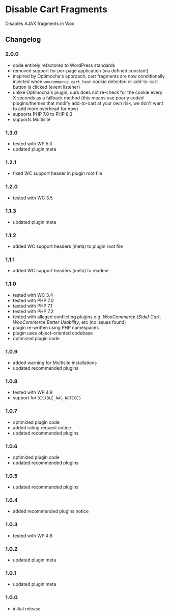 # Disable Cart Fragments

Disables AJAX fragments in Woo

## Changelog

### 2.0.0
- code entirely refactored to WordPress standards
- removed support for per-page application (via defined constant)
- inspired by Optimocha's approach, cart fragments are now conditionally injected when `woocommerce_cart_hash` cookie detected or add-to-cart button is clicked (event listener)
- unlike Optimocha's plugin, ours does not re-check for the cookie every X seconds as a fallback method (this means use poorly coded plugins/themes that modify add-to-cart at your own risk, we don't want to add more overhead for now)
- supports PHP 7.0 to PHP 8.3
- supports Multisite

### 1.3.0
- tested with WP 5.0
- updated plugin meta

### 1.2.1
- fixed WC support header in plugin root file

### 1.2.0
- tested with WC 3.5

### 1.1.3
- updated plugin meta

### 1.1.2
- added WC support headers (meta) to plugin root file

### 1.1.1
- added WC support headers (meta) to readme

### 1.1.0
- tested with WC 3.4
- tested with PHP 7.0
- tested with PHP 7.1
- tested with PHP 7.2
- tested with alleged conflicting plugins e.g. *WooCommerce (Side) Cart*, *WooCommerce Better Usability*, etc (no issues found)
- plugin re-written using PHP namespaces
- plugin uses object-oriented codebase
- optimized plugin code

### 1.0.9
- added warning for Multisite installations
- updated recommended plugins

### 1.0.8
- tested with WP 4.9
- support for `DISABLE_NAG_NOTICES`

### 1.0.7
- optimized plugin code
- added rating request notice
- updated recommended plugins

### 1.0.6
- optimized plugin code
- updated recommended plugins

### 1.0.5
- updated recommended plugins

### 1.0.4
- added recommended plugins notice

### 1.0.3
- tested with WP 4.8

### 1.0.2
- updated plugin meta

### 1.0.1
- updated plugin meta

### 1.0.0
- initial release
